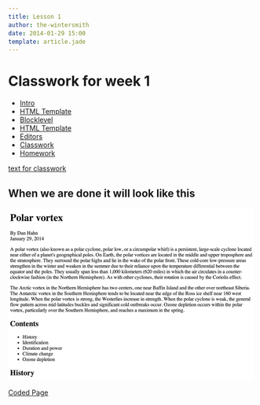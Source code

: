 ```yaml
---
title: Lesson 1
author: the-wintersmith
date: 2014-01-29 15:00
template: article.jade
---
```


# Classwork for week 1

* [Intro]()
* [HTML Template](template.html)
* [Blocklevel](blocklevel.html)
* [HTML Template](template.html)
* [Editors](editors.html)
* [Classwork](classwork.html)
* [Homework](homework.html)

[text for classwork](classwork.txt)

## When we are done it will look like this

![](images/classwork.png)

[Coded Page](classwork-final.html)